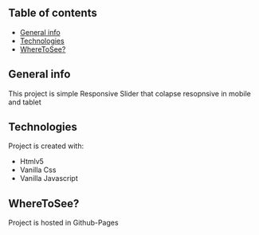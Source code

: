 ## Table of contents
* [General info](#general-info)
* [Technologies](#technologies)
* [WhereToSee?](#wheretosee)

## General info
This project is simple Responsive Slider that colapse
resopnsive in mobile and tablet
	
## Technologies
Project is created with:
* Htmlv5
* Vanilla Css
* Vanilla Javascript

## WhereToSee?
Project is hosted in Github-Pages
	